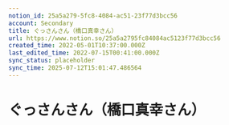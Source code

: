 ```yaml
---
notion_id: 25a5a279-5fc8-4084-ac51-23f77d3bcc56
account: Secondary
title: ぐっさんさん（橋口真幸さん）
url: https://www.notion.so/25a5a2795fc84084ac5123f77d3bcc56
created_time: 2022-05-01T10:37:00.000Z
last_edited_time: 2022-07-15T00:41:00.000Z
sync_status: placeholder
sync_time: 2025-07-12T15:01:47.486564
---
```

# ぐっさんさん（橋口真幸さん）
